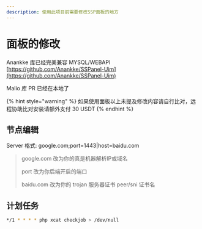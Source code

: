 ```yaml
---
description: 使用此项目前需要修改SSP面板的地方
---
```


# 面板的修改

Anankke 库已经完美兼容 MYSQL/WEBAPI [https://github.com/Anankke/SSPanel-Uim](https://github.com/Anankke/SSPanel-Uim)

Malio 库 PR 已经在本地了

{% hint style="warning" %}
如果使用面板以上未提及修改内容请自行比对，远程协助比对安装请额外支付 30 USDT
{% endhint %}

## 节点编辑

Server 格式: google.com;port=1443\|host=baidu.com

> google.com 改为你的真是机器解析IP或域名
>
> port 改为你后端开启的端口
>
> baidu.com 改为你的 trojan 服务器证书 peer/sni 证书名

## 计划任务

```bash
*/1 * * * * php xcat checkjob > /dev/null
```


